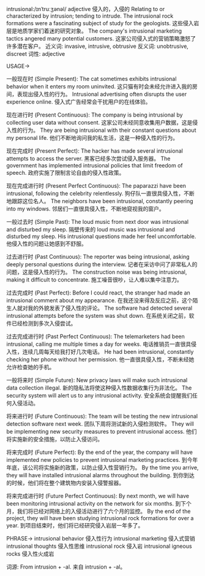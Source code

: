 intrusional:/ɪnˈtruːʒənəl/
adjective
侵入的，入侵的
Relating to or characterized by intrusion; tending to intrude.
The intrusional rock formations were a fascinating subject of study for the geologists. 这些侵入岩层是地质学家们着迷的研究对象。
The company's intrusional marketing tactics angered many potential customers.  这家公司侵入式的营销策略激怒了许多潜在客户。
近义词: invasive, intrusive, obtrusive
反义词: unobtrusive, discreet
词性: adjective

USAGE->

一般现在时 (Simple Present):
The cat sometimes exhibits intrusional behavior when it enters my room uninvited.  这只猫有时会未经允许进入我的房间，表现出侵入性的行为。
Intrusional advertising often disrupts the user experience online.  侵入式广告经常会干扰用户的在线体验。


现在进行时 (Present Continuous):
The company is being intrusional by collecting user data without consent.  这家公司未经同意收集用户数据，这是侵入性的行为。
They are being intrusional with their constant questions about my personal life.  他们不断地询问我的私生活，这是一种侵入性的行为。


现在完成时 (Present Perfect):
The hacker has made several intrusional attempts to access the server.  黑客已经多次尝试侵入服务器。
The government has implemented intrusional policies that limit freedom of speech.  政府实施了限制言论自由的侵入性政策。


现在完成进行时 (Present Perfect Continuous):
The paparazzi have been intrusional, following the celebrity relentlessly.  狗仔队一直很具侵入性，不断地跟踪这位名人。
The neighbors have been intrusional, constantly peering into my windows.  邻居们一直很具侵入性，不断地窥视我的窗户。


一般过去时 (Simple Past):
The loud music from next door was intrusional and disturbed my sleep.  隔壁传来的 loud music was intrusional and disturbed my sleep.
His intrusional questions made her feel uncomfortable.  他侵入性的问题让她感到不舒服。


过去进行时 (Past Continuous):
The reporter was being intrusional, asking deeply personal questions during the interview.  记者在采访中问了非常私人的问题，这是侵入性的行为。
The construction noise was being intrusional, making it difficult to concentrate.  施工噪音很吵，让人难以集中注意力。


过去完成时 (Past Perfect):
Before I could react, the stranger had made an intrusional comment about my appearance.  在我还没来得及反应之前，这个陌生人就对我的外貌发表了侵入性的评论。
The software had detected several intrusional attempts before the system was shut down.  在系统关闭之前，软件已经检测到多次入侵尝试。


过去完成进行时 (Past Perfect Continuous):
The telemarketers had been intrusional, calling me multiple times a day for weeks.  电话推销员一直很具侵入性，连续几周每天给我打好几次电话。
He had been intrusional, constantly checking her phone without her permission.  他一直很具侵入性，不断未经她允许检查她的手机。


一般将来时 (Simple Future):
New privacy laws will make such intrusional data collection illegal.  新的隐私法将使这种侵入性数据收集行为非法化。
The security system will alert us to any intrusional activity.  安全系统会提醒我们任何入侵活动。


将来进行时 (Future Continuous):
The team will be testing the new intrusional detection software next week.  团队下周将测试新的入侵检测软件。
They will be implementing new security measures to prevent intrusional access.  他们将实施新的安全措施，以防止入侵访问。


将来完成时 (Future Perfect):
By the end of the year, the company will have implemented new policies to prevent intrusional marketing practices.  到今年年底，该公司将实施新的政策，以防止侵入性营销行为。
By the time you arrive, they will have installed intrusional alarms throughout the building.  到你到达的时候，他们将在整个建筑物内安装入侵警报器。


将来完成进行时 (Future Perfect Continuous):
By next month, we will have been monitoring intrusional activity on the network for six months.  到下个月，我们将已经对网络上的入侵活动进行了六个月的监控。
By the end of the project, they will have been studying intrusional rock formations for over a year.  到项目结束时，他们将已经研究侵入岩层一年多了。


PHRASE->
intrusional behavior 侵入性行为
intrusional marketing 侵入式营销
intrusional thoughts 侵入性思维
intrusional rock  侵入岩
intrusional igneous rocks 侵入性火成岩


词源: From intrusion + -al.  来自 intrusion + -al。
